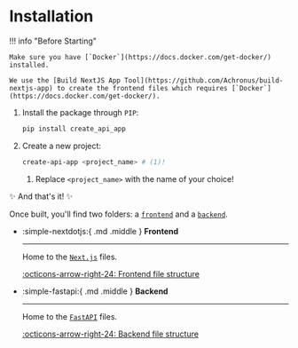 # Installation

!!! info "Before Starting"

    Make sure you have [`Docker`](https://docs.docker.com/get-docker/) installed. 
    
    We use the [Build NextJS App Tool](https://github.com/Achronus/build-nextjs-app) to create the frontend files which requires [`Docker`](https://docs.docker.com/get-docker/).

1. Install the package through `PIP`:

    ```bash title=""
    pip install create_api_app
    ```

2. Create a new project:

    ```bash title=""
    create-api-app <project_name> # (1)!
    ```

      1. Replace `<project_name>` with the name of your choice!

:sparkles: And that's it! :sparkles:

Once built, you'll find two folders: a [`frontend`](#installation) and a [`backend`](#installation).

<div class="grid cards" markdown>

-   :simple-nextdotjs:{ .md .middle } __Frontend__

    ---

    Home to the [`Next.js`](#installation) files.

    [:octicons-arrow-right-24: Frontend file structure](../file-structure/frontend.md)

-   :simple-fastapi:{ .md .middle } __Backend__

    ---

    Home to the [`FastAPI`](#installation) files.

    [:octicons-arrow-right-24: Backend file structure](../file-structure/backend.md)

</div>
